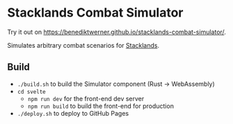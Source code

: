 # Stacklands Combat Simulator

Try it out on <https://benediktwerner.github.io/stacklands-combat-simulator/>.

Simulates arbitrary combat scenarios for [Stacklands](https://sokpop.itch.io/stacklands).

## Build

- `./build.sh` to build the Simulator component (Rust -> WebAssembly)
- `cd svelte`
  - `npm run dev` for the front-end dev server
  - `npm run build` to build the front-end for production
- `./deploy.sh` to deploy to GitHub Pages
